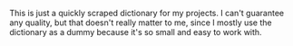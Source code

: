 This is just a quickly scraped dictionary for my projects. I can't guarantee any quality, but that doesn't really matter to me, since I mostly use the dictionary as a dummy because it's so small and easy to work with.
